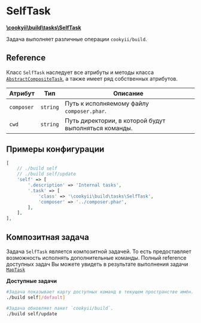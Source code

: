 SelfTask
========

[**\cookyii\build\tasks\SelfTask**][]

Задача выполняет различные операции `cookyii/build`.

Reference
---------

Класс `SelfTask` наследует все атрибуты и методы класса [`AbstractCompositeTask`][], а также имеет ряд собственных атрибутов.

| Атрибут | Тип | Описание | 
| ------- | --- | -------- |
| `composer` | `string` | Путь к исполняемому файлу `composer.phar`. |
| `cwd` | `string` | Путь директории, в которой будут выполняться команды. |

Примеры конфигурации
--------------------
```php
[
    // ./build self
    // ./build self/update
    'self' => [
        '.description' => 'Internal tasks',
        '.task' => [
            'class' => '\cookyii\build\tasks\SelfTask',
            'composer' => '../composer.phar',
        ],
    ],
],
```

Композитная задача
------------------

Задача `SelfTask` является композитной задачей. То есть предоставляет возможность исполнять дополнительные команды.
Полный reference доступных задач Вы можете увидеть в результате выполнения задачи [`MapTask`][]

**Доступные задачи**

```bash
#Задача показывает карту доступных команд в текущем пространстве имён.
./build self[/default]

#Задача обновляет пакет `cookyii/build`.
./build self/update
```

[**\cookyii\build\tasks\SelfTask**]: https://github.com/cookyii/build/blob/master/tasks/SelfTask.php
[`AbstractCompositeTask`]: 03-reference-abstract-composite-task.md
[`MapTask`]: 03-reference-task-map.md